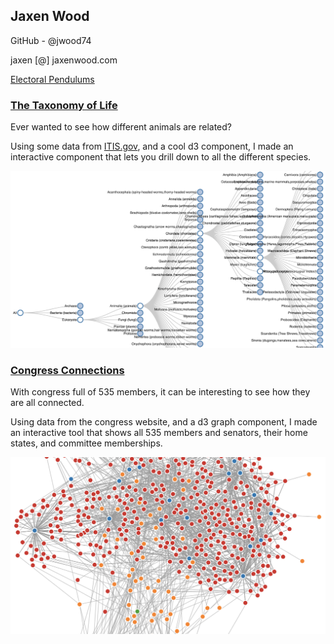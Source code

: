 ## Jaxen Wood

GitHub - @jwood74

jaxen [@] jaxenwood.com

[Electoral Pendulums](pendulums)

### [The Taxonomy of Life](https://adoring-thompson-0173d3.netlify.app)

Ever wanted to see how different animals are related?

Using some data from [ITIS.gov](https://www.google.com/url?q=https%3A%2F%2Fwww.itis.gov%2F&sa=D&sntz=1&usg=AFQjCNEkg_dltu5iepm19RJNNS-g2GkhgQ), and a cool d3 component, I made an interactive component that lets you drill down to all the different species.

![Image](imgs/taxonomy_life.png)

### [Congress Connections](https://fervent-visvesvaraya-b202c6.netlify.app)

With congress full of 535 members, it can be interesting to see how they are all connected.

Using data from the congress website, and a d3 graph component, I made an interactive tool that shows all 535 members and senators, their home states, and committee memberships.

![Image](imgs/congress_connections.png)
